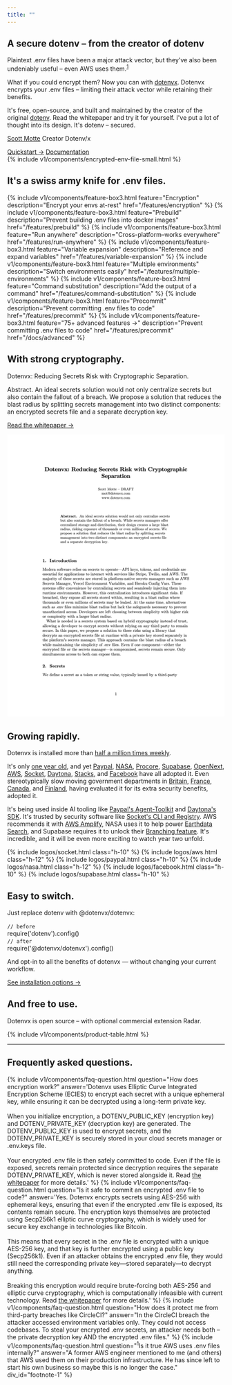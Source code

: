 ```yaml
---
title: ""
---
```


<section class="w-full max-w-2xl mx-auto px-6 mt-12 md:mt-20 flex flex-col gap-4">
  <h1 class="font-extrabold text-2xl text-zinc-950 dark:text-zinc-50 text-center">A secure dotenv – from the creator of dotenv</h1>
  <p class="text-left">Plaintext .env files have been a major attack vector, but they've also been undeniably useful – even AWS uses them.<sup><a href="#footnote-1">1</a></sup></p>
  <p class="text-left"><span class="font-bold">What if you could encrypt them?</span> Now you can with <a href="https://github.com/dotenvx/dotenvx">dotenvx</a>. Dotenvx encrypts your .env files – limiting their attack vector while retaining their benefits.</p>
  <p class="text-left">It's free, open-source, and built and maintained by the creator of the original <a class="whitespace-nowrap" href="https://github.com/motdotla/dotenv">dotenv</a>. Read the whitepaper and try it for yourself. I've put a lot of thought into its design. It's dotenv – secured.</p>
  <p class="text-center sm:text-right flex flex-col -space-y-1">
    <a class="font-bold text-zinc-500 dark:text-zinc-500 hover:no-underline" href="https://mot.la">Scott Motte</a>
    <span class="font-light italic text-zinc-500">Creator Dotenv/x</span>
  </p>

  <div class="flex flex-row gap-4 justify-center my-6">
    <a class="btn-submit" href="/docs/quickstart">Quickstart &rarr;</a>
    <a class="btn" href="/docs">Documentation</a>
  </div>

  <div class="">
    {% include v1/components/encrypted-env-file-small.html %}
  </div>
</section>

<section class="w-full max-w-2xl mx-auto px-6 mt-12 md:mt-20 flex flex-col gap-4">
  <h2 class="font-bold text-xl text-zinc-950 dark:text-zinc-50">It's a swiss army knife for .env files.</h2>
  <div class="grid grid-cols-1 sm:grid-cols-2 gap-4">
    {% include v1/components/feature-box3.html feature="Encryption" description="Encrypt your envs at-rest" href="/features/encryption" %}
    {% include v1/components/feature-box3.html feature="Prebuild" description="Prevent building .env files into docker images" href="/features/prebuild" %}
    {% include v1/components/feature-box3.html feature="Run anywhere" description="Cross-platform–works everywhere" href="/features/run-anywhere" %}
    {% include v1/components/feature-box3.html feature="Variable expansion" description="Reference and expand variables" href="/features/variable-expansion" %}
    {% include v1/components/feature-box3.html feature="Multiple environments" description="Switch environments easily" href="/features/multiple-environments" %}
    {% include v1/components/feature-box3.html feature="Command substitution" description="Add the output of a command" href="/features/command-substitution" %}
    {% include v1/components/feature-box3.html feature="Precommit" description="Prevent committing .env files to code" href="/features/precommit" %}
    {% include v1/components/feature-box3.html feature="75+ advanced features &rarr;" description="Prevent committing .env files to code" href="/features/precommit" href="/docs/advanced" %}
  </div>
</section>

<section class="w-full max-w-2xl mx-auto px-6 mt-12 md:mt-20 flex flex-col gap-4">
  <h2 class="font-bold text-xl text-zinc-950 dark:text-zinc-50">With strong cryptography.</h2>
  <div class="flex gap-8">
    <div class="basis-2/3 flex flex-col gap-4">
      <p class="font-serif">Dotenvx: Reducing Secrets Risk with Cryptographic Separation.</p>
      <p class="font-serif"><span class="italic">Abstract.</span> An ideal secrets solution would not only centralize secrets but also contain the fallout of a breach. We propose a solution that reduces the blast radius by splitting secrets management into two distinct components: an encrypted secrets file and a separate decryption key.</p>
      <p><a target="_blank" href="/dotenvx.pdf?v={{ site.time | date: '%Y%m%d%H%M%S' }}">Read the whitepaper &rarr;</a></p>
    </div>
    <div class="basis-1/3">
      <a target="_blank" href="/dotenvx.pdf?v={{ site.time | date: '%Y%m%d%H%M%S' }}" class="cursor-pointer min-w-0 w-full block border-2 border-zinc-200 dark:hover:border-[#ecd53f] hover:border-blue-500">
        <img src="/assets/img/whitepaper-thumb.png" class="w-[700px] aspect-[8.5/11] max-w-full max-h-screen border-0 mx-auto"/>
      </a>
    </div>
  </div>
</section>

<section class="w-full max-w-2xl mx-auto px-6 mt-12 md:mt-20 flex flex-col gap-4">
  <h2 class="font-bold text-xl text-zinc-950 dark:text-zinc-50">Growing rapidly.</h2>
  <p>
    Dotenvx is installed more than <a href="http://npmjs.com/@dotenvx/dotenvx">half a million times weekly</a>.
  </p>
  <p>
    It's only <a href="https://dotenvx.com/blog/2024/06/24/dotenvx-next-generation-config-management.html">one year old</a>, and yet <a href="https://paypal.com">Paypal</a>, <a href="https://www.nasa.gov/">NASA</a>, <a href="https://procore.com">Procore</a>, <a href="https://supabase.com">Supabase</a>, <a href="https://opennext.js.org/">OpenNext</a>, <a href="https://aws.amazon.com">AWS</a>, <a href="https://socket.dev">Socket</a>, <a href="https://daytona.io">Daytona</a>, <a href="https://stacks.co">Stacks</a>, and <a href="https://facebook.com">Facebook</a> have all adopted it. Even stereotypically slow moving government departments in <a href="https://www.gov.uk/government/organisations/hm-courts-and-tribunals-service">Britain</a>, <a href="https://www.numerique.gouv.fr/">France</a>, <a href="https://github.com/bcgov">Canada</a>, and <a href="https://www.hel.fi/fi">Finland</a>, having evaluated it for its extra security benefits, adopted it.
  </p>
  <p>
    It's being used inside AI tooling like <a href="https://github.com/paypal/agent-toolkit">Paypal's Agent-Toolkit</a> and <a href="https://www.daytona.io/docs/typescript-sdk/">Daytona's SDK</a>. It's trusted by security software like <a href="https://github.com/SocketDev/socket-cli">Socket's CLI and Registry</a>. AWS recommends it with <a
      href="https://docs.amplify.aws/react/deploy-and-host/fullstack-branching/secrets-and-vars/#local-environment-2">AWS Amplify</a>, NASA uses it to help power <a href="https://github.com/nasa/earthdata-search">Earthdata Search</a>, and Supabase requires it to unlock their <a href="https://supabase.com/docs/guides/deployment/branching#using-dotenvx-for-git-based-workflow">Branching feature</a>. It's incredible, and it will be even more exciting to watch year two unfold.
  </p>
  <div class="md:py-0 rounded-lg overflow-hidden">
    <div class="flex gap-5 lg:gap-10 items-center justify-center">
      {% include logos/socket.html class="h-10" %}
      {% include logos/aws.html class="h-12" %}
      {% include logos/paypal.html class="h-10" %}
      {% include logos/nasa.html class="h-12" %}
      {% include logos/facebook.html class="h-10" %}
      {% include logos/supabase.html class="h-10" %}
    </div>
  </div>
</section>

<section class="w-full max-w-2xl mx-auto px-6 mt-12 md:mt-20 flex flex-col gap-4">
  <h2 class="font-bold text-xl text-zinc-950 dark:text-zinc-50">Easy to switch.</h2>
  <p>
    Just replace dotenv with @dotenvx/dotenvx:
  </p>
  <div class="rounded border border-zinc-300 dark:border-zinc-700 bg-zinc-100 dark:bg-zinc-900 p-6 font-mono text-zinc-800 dark:text-zinc-100 shadow-sm overflow-x-auto">
    <code class="block text-zinc-500">// before</code>
    <div class="my-1 text-slate-400 font-semibold">require('dotenv').config()</div>
    <code class="block text-zinc-500 mt-6">// after</code>
    <div class="text-black dark:text-[#ecd53f] font-semibold">require('@dotenvx/dotenvx').config()</div>
  </div>
  <p>
    And opt-in to all the benefits of dotenvx — without changing your current workflow.
  </p>
  <p><a href="/docs/install">See installation options &rarr;</a></p>
</section>

<section class="w-full max-w-2xl mx-auto px-6 mt-12 md:mt-20 flex flex-col gap-4">
  <h2 class="font-bold text-xl text-zinc-950 dark:text-zinc-50">And free to use.</h2>
  <p>
    Dotenvx is open source – with optional commercial extension Radar.
  </p>

  <div class="overflow-scroll w-full p-4 border border-zinc-100 dark:border-zinc-900 bg-white dark:bg-zinc-950 rounded-lg overflow-hidden">
    {% include v1/components/product-table.html %}
  </div>
</section>

<!--
<section class="w-full max-w-2xl mx-auto px-6 mt-12 md:mt-20 flex flex-col gap-4">
  <div class="flex flex-row gap-4 justify-center my-6">
    <a class="btn-submit" href="/docs/quickstart">Quickstart &rarr;</a>
    <a class="btn" href="mailto:scott@dotenvx.com">Contact Me</a>
  </div>
</section>
-->

<hr class="my-12 md:my-20" />

<section class="w-full max-w-2xl mx-auto px-6 mt-20 flex flex-col gap-4">
  <h2 class="font-bold text-xl text-zinc-950 dark:text-zinc-50">Frequently asked questions.</h2>
  <dl class="divide-y divide-zinc-200 dark:divide-zinc-800">
    {% include v1/components/faq-question.html question="How does encryption work?" answer='Dotenvx uses Elliptic Curve Integrated Encryption Scheme (ECIES) to encrypt each secret with a unique ephemeral key, while ensuring it can be decrypted using a long-term private key.<br/><br/>When you initialize encryption, a DOTENV_PUBLIC_KEY (encryption key) and DOTENV_PRIVATE_KEY (decryption key) are generated. The DOTENV_PUBLIC_KEY is used to encrypt secrets, and the DOTENV_PRIVATE_KEY is securely stored in your cloud secrets manager or .env.keys file.<br/><br/>Your encrypted .env file is then safely committed to code. Even if the file is exposed, secrets remain protected since decryption requires the separate DOTENV_PRIVATE_KEY, which is never stored alongside it. Read <a href="/dotenvx.pdf">the whitepaper</a> for more details.' %}
    {% include v1/components/faq-question.html question="Is it safe to commit an encrypted .env file to code?" answer='Yes. Dotenvx encrypts secrets using AES-256 with ephemeral keys, ensuring that even if the encrypted .env file is exposed, its contents remain secure. The encryption keys themselves are protected using Secp256k1 elliptic curve cryptography, which is widely used for secure key exchange in technologies like Bitcoin.<br/><br/>This means that every secret in the .env file is encrypted with a unique AES-256 key, and that key is further encrypted using a public key (Secp256k1). Even if an attacker obtains the encrypted .env file, they would still need the corresponding private key—stored separately—to decrypt anything.<br/><br/>Breaking this encryption would require brute-forcing both AES-256 and elliptic curve cryptography, which is computationally infeasible with current technology. Read <a href="/dotenvx.pdf">the whitepaper</a> for more details.' %}
    {% include v1/components/faq-question.html question="How does it protect me from third-party breaches like CircleCI?" answer="In the CircleCI breach the attacker accessed environment variables only. They could not access codebases. To steal your encrypted .env secrets, an attacker needs both – the private decryption key AND the encrypted .env files." %}
    {% include v1/components/faq-question.html question="<sup>1</sup>Is it true AWS uses .env files internally?" answer="A former AWS engineer mentioned to me (and others) that AWS used them on their production infrastructure. He has since left to start his own business so maybe this is no longer the case." div_id="footnote-1" %}
  </dl>
</section>
